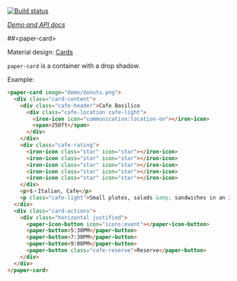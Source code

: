 
<!---

This README is automatically generated from the comments in these files:
paper-card.html

Edit those files, and our readme bot will duplicate them over here!
Edit this file, and the bot will squash your changes :)

The bot does some handling of markdown. Please file a bug if it does the wrong
thing! https://github.com/PolymerLabs/tedium/issues

-->

[![Build status](https://travis-ci.org/PolymerElements/paper-card.svg?branch=master)](https://travis-ci.org/PolymerElements/paper-card)

_[Demo and API docs](https://elements.polymer-project.org/elements/paper-card)_


##&lt;paper-card&gt;

Material design: [Cards](https://www.google.com/design/spec/components/cards.html)

`paper-card` is a container with a drop shadow.

Example:
<!---
```html
<custom-element-demo>
<template>
<script src="../webcomponentsjs/webcomponents-lite.js"></script>
<link rel="import" href="../iron-icons/iron-icons.html">
<link rel="import" href="../iron-icons/communication-icons.html">
<link rel="import" href="../paper-button/paper-button.html">
<link rel="import" href="../paper-icon-button/paper-icon-button.html">
<link rel="import" href="../paper-styles/color.html">
<link rel="import" href="../paper-styles/typography.html">
<link rel="import" href="paper-card.html">
<style is="custom-style">
  body {
    display: flex;
    align-items: center;
    justify-content: center;
  }
  paper-card {
	max-width: 500px;
  }
  .cafe-header { @apply(--paper-font-headline); }
  .cafe-light { color: var(--paper-grey-600); }
  .cafe-location {
    float: right;
    font-size: 15px;
    vertical-align: middle;
  }
  .cafe-reserve { color: var(--google-blue-500); }
  iron-icon.star {
    --iron-icon-width: 16px;
    --iron-icon-height: 16px;
    color: var(--paper-amber-500);
  }
  iron-icon.star:last-of-type { color: var(--paper-grey-500); }
</style>
<next-code-block></next-code-block>
</template>
</custom-element-demo>
```
-->
```html
<paper-card image="demo/donuts.png">
  <div class="card-content">
    <div class="cafe-header">Cafe Basilico
      <div class="cafe-location cafe-light">
        <iron-icon icon="communication:location-on"></iron-icon>
        <span>250ft</span>
      </div>
    </div>
    <div class="cafe-rating">
      <iron-icon class="star" icon="star"></iron-icon>
      <iron-icon class="star" icon="star"></iron-icon>
      <iron-icon class="star" icon="star"></iron-icon>
      <iron-icon class="star" icon="star"></iron-icon>
      <iron-icon class="star" icon="star"></iron-icon>
    </div>
    <p>$・Italian, Cafe</p>
    <p class="cafe-light">Small plates, salads &amp; sandwiches in an intimate setting.</p>
  </div>
  <div class="card-actions">
    <div class="horizontal justified">
      <paper-icon-button icon="icons:event"></paper-icon-button>
      <paper-button>5:30PM</paper-button>
      <paper-button>7:30PM</paper-button>
      <paper-button>9:00PM</paper-button>
      <paper-button class="cafe-reserve">Reserve</paper-button>
    </div>
  </div>
</paper-card>
```
